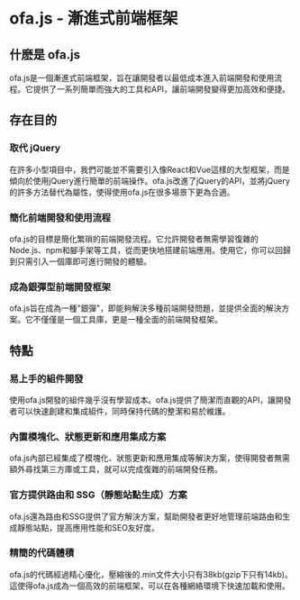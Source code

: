 # ofa.js - 漸進式前端框架

## 什麽是 ofa.js

ofa.js是一個漸進式前端框架，旨在讓開發者以最低成本進入前端開發和使用流程。它提供了一系列簡單而強大的工具和API，讓前端開發變得更加高效和便捷。

## 存在目的

### 取代 jQuery

在許多小型項目中，我們可能並不需要引入像React和Vue這樣的大型框架，而是傾向於使用jQuery進行簡單的前端操作。ofa.js改進了jQuery的API，並將jQuery的許多方法替代為屬性，使得使用ofa.js在很多場景下更為合適。

### 簡化前端開發和使用流程

ofa.js的目標是簡化繁瑣的前端開發流程。它允許開發者無需學習復雜的Node.js、npm和腳手架等工具，從而更快地搭建前端應用。使用它，你可以回歸到只需引入一個庫即可進行開發的體驗。

### 成為銀彈型前端開發框架

ofa.js旨在成為一種"銀彈"，即能夠解決多種前端開發問題，並提供全面的解決方案。它不僅僅是一個工具庫，更是一種全面的前端開發框架。

## 特點

### 易上手的組件開發

使用ofa.js開發的組件幾乎沒有學習成本。ofa.js提供了簡潔而直觀的API，讓開發者可以快速創建和集成組件，同時保持代碼的整潔和易於維護。

### 內置模塊化、狀態更新和應用集成方案

ofa.js內部已經集成了模塊化、狀態更新和應用集成等解決方案，使得開發者無需額外尋找第三方庫或工具，就可以完成復雜的前端開發任務。

### 官方提供路由和 SSG（靜態站點生成）方案

ofa.js還為路由和SSG提供了官方解決方案，幫助開發者更好地管理前端路由和生成靜態站點，提高應用性能和SEO友好度。

### 精簡的代碼體積

ofa.js的代碼經過精心優化，壓縮後的.min文件大小只有38kb(gzip下只有14kb)。這使得ofa.js成為一個高效的前端框架，可以在各種網絡環境下快速加載和使用。

